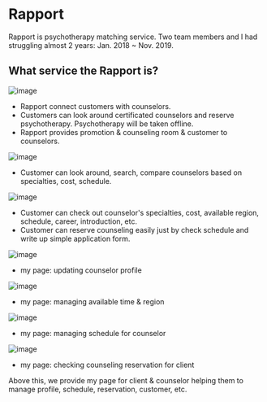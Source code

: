 # Rapport
Rapport is psychotherapy matching service. Two team members and I had struggling almost 2 years: Jan. 2018 ~ Nov. 2019.

## What service the Rapport is?
![image](https://user-images.githubusercontent.com/42134046/99870424-22d1a780-2c16-11eb-8312-e354ffe2224a.png)
- Rapport connect customers with counselors.
- Customers can look around certificated counselors and reserve psychotherapy. Psychotherapy will be taken offline.
- Rapport provides promotion & counseling room & customer to counselors.


![image](https://user-images.githubusercontent.com/42134046/99870435-3846d180-2c16-11eb-94a3-af06aefa0889.png)
- Customer can look around, search, compare counselors based on specialties, cost, schedule.


![image](https://user-images.githubusercontent.com/42134046/99870442-45fc5700-2c16-11eb-93ca-eb14d8327d29.png)
- Customer can check out counselor's specialties, cost, available region, schedule, career, introduction, etc.
- Customer can reserve counseling easily just by check schedule and write up simple application form.


![image](https://user-images.githubusercontent.com/42134046/99870456-56accd00-2c16-11eb-8d47-d75c97faadf6.png)
- my page: updating counselor profile


![image](https://user-images.githubusercontent.com/42134046/99870461-65937f80-2c16-11eb-9b85-742f69f19c11.png)
- my page: managing available time & region


![image](https://user-images.githubusercontent.com/42134046/99870467-717f4180-2c16-11eb-8478-78ae349f105d.png)
- my page: managing schedule for counselor


![image](https://user-images.githubusercontent.com/42134046/99870471-7f34c700-2c16-11eb-856f-0cdee9fd2597.png)
- my page: checking counseling reservation for client


Above this, we provide my page for client & counselor helping them to manage profile, schedule, reservation, customer, etc.
